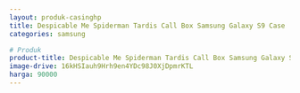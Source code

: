 ```yaml
---
layout: produk-casinghp
title: Despicable Me Spiderman Tardis Call Box Samsung Galaxy S9 Case
categories: samsung

# Produk
product-title: Despicable Me Spiderman Tardis Call Box Samsung Galaxy S9 Case
image-drive: 16kHSIauh9Hrh9en4YDc98J0XjDpmrKTL
harga: 90000
---
```

